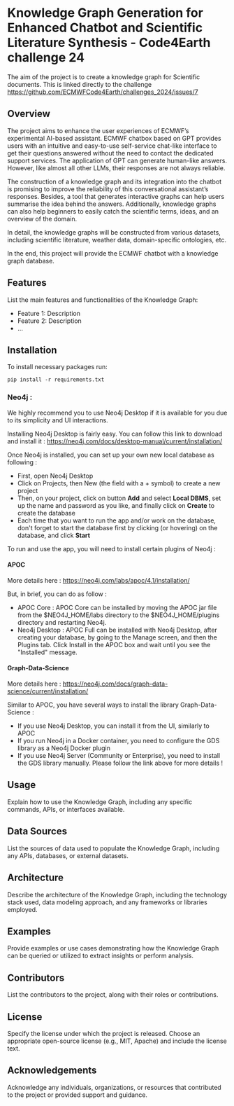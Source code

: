 # Knowledge Graph Generation for Enhanced Chatbot and Scientific Literature Synthesis - Code4Earth challenge 24
The aim of the project is to create a knowledge graph for Scientific documents. This is linked directly to the challenge https://github.com/ECMWFCode4Earth/challenges_2024/issues/7


## Overview
The project aims to enhance the user experiences of ECMWF’s experimental AI-based assistant. ECMWF chatbox based on GPT provides users with an intuitive and easy-to-use self-service chat-like interface to get their questions answered without the need to contact the dedicated support services. The application of GPT can generate human-like answers. However, like almost all other LLMs, their responses are not always reliable.

The construction of a knowledge graph and its integration into the chatbot is promising to improve the reliability of this conversational assistant’s responses. Besides, a tool that generates interactive graphs can help users summarise the idea behind the answers. Additionally, knowledge graphs can also help beginners to easily catch the scientific terms, ideas, and an overview of the domain.

In detail, the knowledge graphs will be constructed from various datasets, including scientific literature, weather data, domain-specific ontologies, etc. 

In the end, this project will provide the ECMWF chatbot with a knowledge graph database.

## Features

List the main features and functionalities of the Knowledge Graph:

- Feature 1: Description
- Feature 2: Description
- ...

## Installation

To install necessary packages run:

```
pip install -r requirements.txt
```

### Neo4j :

We highly recommend you to use Neo4j Desktop if it is available for you due to its simplicity and UI interactions.

Installing Neo4j Desktop is fairly easy. You can follow this link to download and install it :
https://neo4j.com/docs/desktop-manual/current/installation/

Once Neo4j is installed, you can set up your own new local database as following :
- First, open Neo4j Desktop
- Click on Projects, then New (the field with a + symbol) to create a new project
- Then, on your project, click on button **Add** and select **Local DBMS**, set up the name and password as you like, and finally click on **Create** to create the database
- Each time that you want to run the app and/or work on the database, don't forget to start the database first by clicking (or hovering) on the database, and click **Start**

To run and use the app, you will need to install certain plugins of Neo4j :

#### APOC
More details here : https://neo4j.com/labs/apoc/4.1/installation/

But, in brief, you can do as follow :

- APOC Core : APOC Core can be installed by moving the APOC jar file from the $NEO4J_HOME/labs directory to the $NEO4J_HOME/plugins directory and restarting Neo4j.
- Neo4j Desktop : APOC Full can be installed with Neo4j Desktop, after creating your database, by going to the Manage screen, and then the Plugins tab. Click Install in the APOC box and wait until you see the "Installed" message.

#### Graph-Data-Science

More details here : https://neo4j.com/docs/graph-data-science/current/installation/

Similar to APOC, you have several ways to install the library Graph-Data-Science :

- If you use Neo4j Desktop, you can install it from the UI, similarly to APOC
- If you run Neo4j in a Docker container, you need to configure the GDS library as a Neo4j Docker plugin
- If you use Neo4j Server (Community or Enterprise), you need to install the GDS library manually. Please follow the link above for more details !

## Usage

Explain how to use the Knowledge Graph, including any specific commands, APIs, or interfaces available.

## Data Sources

List the sources of data used to populate the Knowledge Graph, including any APIs, databases, or external datasets.

## Architecture

Describe the architecture of the Knowledge Graph, including the technology stack used, data modeling approach, and any frameworks or libraries employed.

## Examples

Provide examples or use cases demonstrating how the Knowledge Graph can be queried or utilized to extract insights or perform analysis.

## Contributors

List the contributors to the project, along with their roles or contributions.

## License

Specify the license under which the project is released. Choose an appropriate open-source license (e.g., MIT, Apache) and include the license text.

## Acknowledgements

Acknowledge any individuals, organizations, or resources that contributed to the project or provided support and guidance.
